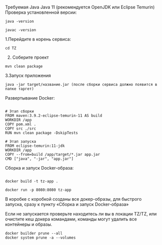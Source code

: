 Требуемая Java Java 11 (рекомендуется OpenJDK или Eclipse Temurin) Проверка установленной версии:
```
java -version

javac -version
```

1.Перейдите в корень сервиса:
```
cd TZ
```

2. Соберите проект
```
mvn clean package
```

3.Запуск приложения

```
java -jar target/название.jar (после сборки сервиса должно появится в папке таргет)

```

Развертывание Docker:
```

# Этап сборки
FROM maven:3.9.2-eclipse-temurin-11 AS build
WORKDIR /app
COPY pom.xml .
COPY src ./src
RUN mvn clean package -DskipTests

# Этап запуска
FROM eclipse-temurin:11-jdk
WORKDIR /app
COPY --from=build /app/target/*.jar app.jar
CMD ["java", "-jar", "app.jar"]

```

Сборка и запуск Docker-образа:

```

docker build -t tz-app .

docker run -p 8080:8080 tz-app
```

В коробке с коробкой созданы все докер-образы, для быстрого запуска, сразу к пункту «Сборка и запуск Docker-образа»

Если не запускается проверьте находитесь ли вы в локации TZ/TZ, или очистите кеш докера командами, команды могут удалить все контейнеры и образы.
```
docker builder prune --all
docker system prune -a --volumes

```
